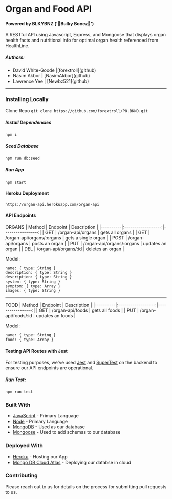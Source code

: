# Organ and Food API 
#### Powered by BLKYBNZ ('💪Bulky Bonez🩻')

A RESTful API using Javascript, Express, and Mongoose that displays organ health facts and nutritional info for optimal organ health referenced from HealthLine. 

##### Authors: 
<ul>
<li>David White-Goode |[forextroll](github)
<li>Nasim Akbor | [NasimAkbor](github) </li>
<li>Lawrence Yee | [Newbz521](github)</li></ul>

__________

### Installing Locally

Clone Repo
`git clone https://github.com/forextroll/P8.BKND.git`

##### Install Dependencies
`npm i`

##### Seed Database
`npm run db:seed`

##### Run App
`npm start`

#### Heroku Deployment
`https://organ-api.herokuapp.com/organ-api`

#### API Endpoints

ORGANS 
| Method   |      Endpoint      |  Description |
|----------|:------------------:|-----------------:|
| GET |    /organ-api/organs  |   gets all organs |
| GET | /organ-api/organs/:organs |    gets a single organ |
| POST |    /organ-api/organs   |   posts an organ |
| PUT | /organ-api/organs/:organs |    updates an organ |
| DEL |    /organ-api/organs/:id  |   deletes an organ |

Model: 
```
name: { type: String }
description: { type: String }
description: { type: String }
system: { type: String }
symptom: { type: Array }
images: { type: String }
```
___

FOOD
| Method   |      Endpoint      |  Description |
|----------|:------------------:|-----------------:|
| GET |    /organ-api/foods  |   gets all foods |
| PUT | /organ-api/foods/:id |    updates an foods |

Model:
```
name: { type: String }
food: { type: Array }
```

#### Testing API Routes with Jest
For testing purposes, we've used [Jest](https://jestjs.io) and [SuperTest](https://www.npmjs.com/package/supertest) on the backend to ensure our API endpoints are operational.

##### Run Test:
`npm run test`

### Built With

* [JavaScript](https://developer.mozilla.org/en-US/docs/Web/JavaScript) - Primary Language
* [Node](https://nodejs.dev/) - Primary Language
* [MongoDB](https://www.mongodb.com/) - Used as our database
* [Mongoose](https://mongoosejs.com/) - Used to add schemas to our database

### Deployed With
* [Heroku](https://id.heroku.com/login) - Hosting our App
* [Mongo DB Cloud Atlas](https://www.mongodb.com/atlas/database) - Deploying our databse in cloud

### Contributing

Please reach out to us for details on the process for submitting pull requests to us.






